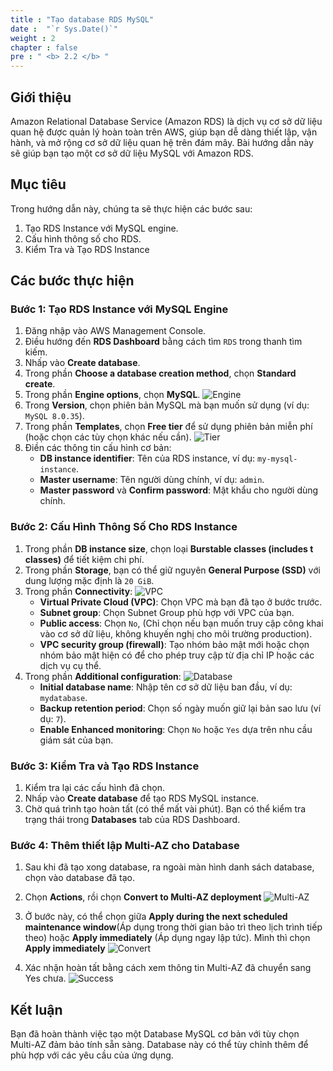 ```yaml
---
title : "Tạo database RDS MySQL"
date :  "`r Sys.Date()`"
weight : 2
chapter : false
pre : " <b> 2.2 </b> "
---
```


## Giới thiệu

Amazon Relational Database Service (Amazon RDS) là dịch vụ cơ sở dữ liệu quan hệ được quản lý hoàn toàn trên AWS, giúp bạn dễ dàng thiết lập, vận hành, và mở rộng cơ sở dữ liệu quan hệ trên đám mây. Bài hướng dẫn này sẽ giúp bạn tạo một cơ sở dữ liệu MySQL với Amazon RDS.

## Mục tiêu

Trong hướng dẫn này, chúng ta sẽ thực hiện các bước sau:
1. Tạo RDS Instance với MySQL engine.
2. Cấu hình thông số cho RDS.
3. Kiểm Tra và Tạo RDS Instance

## Các bước thực hiện

### Bước 1: Tạo RDS Instance với MySQL Engine

1. Đăng nhập vào AWS Management Console.
2. Điều hướng đến **RDS Dashboard** bằng cách tìm `RDS` trong thanh tìm kiếm.
3. Nhấp vào **Create database**.
4. Trong phần **Choose a database creation method**, chọn **Standard create**.
5. Trong phần **Engine options**, chọn **MySQL**.
![Engine](/images/2-TaskList/2.2-CreateRDS/engine.png)
6. Trong **Version**, chọn phiên bản MySQL mà bạn muốn sử dụng (ví dụ: `MySQL 8.0.35`).
7. Trong phần **Templates**, chọn **Free tier** để sử dụng phiên bản miễn phí (hoặc chọn các tùy chọn khác nếu cần).
![Tier](/images/2-TaskList/2.2-CreateRDS/free-tier.png)
8. Điền các thông tin cấu hình cơ bản:
   - **DB instance identifier**: Tên của RDS instance, ví dụ: `my-mysql-instance`.
   - **Master username**: Tên người dùng chính, ví dụ: `admin`.
   - **Master password** và **Confirm password**: Mật khẩu cho người dùng chính.

### Bước 2: Cấu Hình Thông Số Cho RDS Instance

1. Trong phần **DB instance size**, chọn loại **Burstable classes (includes t classes)** để tiết kiệm chi phí.
2. Trong phần **Storage**, bạn có thể giữ nguyên **General Purpose (SSD)** với dung lượng mặc định là `20 GiB`.
3. Trong phần **Connectivity**:
![VPC](/images/2-TaskList/2.2-CreateRDS/vpc.png)
   - **Virtual Private Cloud (VPC)**: Chọn VPC mà bạn đã tạo ở bước trước.
   - **Subnet group**: Chọn Subnet Group phù hợp với VPC của bạn.
   - **Public access**: Chọn `No`, (Chỉ chọn nếu bạn muốn truy cập công khai vào cơ sở dữ liệu, không khuyến nghị cho môi trường production).
   - **VPC security group (firewall)**: Tạo nhóm bảo mật mới hoặc chọn nhóm bảo mật hiện có để cho phép truy cập từ địa chỉ IP hoặc các dịch vụ cụ thể.
4. Trong phần **Additional configuration**:
![Database](/images/2-TaskList/2.2-CreateRDS/database_name.png)
   - **Initial database name**: Nhập tên cơ sở dữ liệu ban đầu, ví dụ: `mydatabase`.
   - **Backup retention period**: Chọn số ngày muốn giữ lại bản sao lưu (ví dụ: `7`).
   - **Enable Enhanced monitoring**: Chọn `No` hoặc `Yes` dựa trên nhu cầu giám sát của bạn.

### Bước 3: Kiểm Tra và Tạo RDS Instance

1. Kiểm tra lại các cấu hình đã chọn.
2. Nhấp vào **Create database** để tạo RDS MySQL instance.
3. Chờ quá trình tạo hoàn tất (có thể mất vài phút). Bạn có thể kiểm tra trạng thái trong **Databases** tab của RDS Dashboard.

### Bước 4: Thêm thiết lập Multi-AZ cho Database
1. Sau khi đã tạo xong database, ra ngoài màn hình danh sách database, chọn vào database đã tạo.
2. Chọn **Actions**, rồi chọn **Convert to Multi-AZ deployment**
![Multi-AZ](/images/2-TaskList/2.2-CreateRDS/multi-az.png)

1. Ở bước này, có thể chọn giữa **Apply during the next scheduled maintenance window**(Áp dụng trong thời gian bảo trì theo lịch trình tiếp theo)  hoặc **Apply immediately** (Áp dụng ngay lập tức). Mình thì chọn **Apply immediately**
![Convert](/images/2-TaskList/2.2-CreateRDS/convert.png)

4. Xác nhận hoàn tất bằng cách xem thông tin Multi-AZ đã chuyển sang Yes chưa.
![Success](/images/2-TaskList/2.2-CreateRDS/convert-success.png)

## Kết luận
Bạn đã hoàn thành việc tạo một Database MySQL cơ bản với tùy chọn Multi-AZ đảm bảo tính sẵn sàng. Database này có thể tùy chỉnh thêm để phù hợp với các yêu cầu của ứng dụng.
